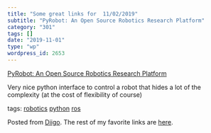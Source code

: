 ```yaml
---
title: "Some great links for  11/02/2019"
subtitle: "PyRobot: An Open Source Robotics Research Platform"
category: "301"
tags: []
date: "2019-11-01"
type: "wp"
wordpress_id: 2653
---
```

[PyRobot: An Open Source Robotics Research Platform](https://github.com/facebookresearch/pyrobot?utm_source=share&utm_medium=ios_app&utm_name=iossmf) 

Very nice python interface to control a robot that hides a lot of the complexity (at the cost of flexibility of course)

 tags: [robotics](https://www.diigo.com/user/pitosalas/robotics) [python](https://www.diigo.com/user/pitosalas/python) [ros](https://www.diigo.com/user/pitosalas/ros)

Posted from [Diigo](https://www.diigo.com). The rest of my favorite links are [here](https://www.diigo.com/user/pitosalas).